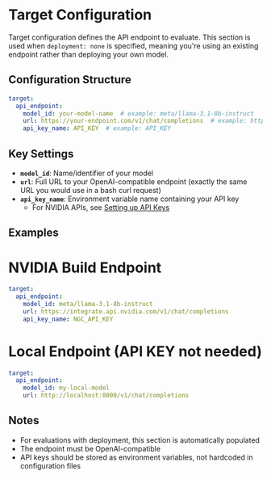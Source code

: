 # Target Configuration

Target configuration defines the API endpoint to evaluate. This section is used when `deployment: none` is specified, meaning you're using an existing endpoint rather than deploying your own model.

## Configuration Structure

```yaml
target:
  api_endpoint:
    model_id: your-model-name  # example: meta/llama-3.1-8b-instruct
    url: https://your-endpoint.com/v1/chat/completions  # example: https://integrate.api.nvidia.com/v1/chat/completions
    api_key_name: API_KEY  # example: API_KEY
```

## Key Settings

- **`model_id`**: Name/identifier of your model
- **`url`**: Full URL to your OpenAI-compatible endpoint (exactly the same URL you would use in a bash curl request)
- **`api_key_name`**: Environment variable name containing your API key
  - For NVIDIA APIs, see [Setting up API Keys](https://docs.omniverse.nvidia.com/guide-sdg/latest/setup.html#preview-and-set-up-an-api-key)

## Examples

# NVIDIA Build Endpoint


```yaml
target:
  api_endpoint:
    model_id: meta/llama-3.1-8b-instruct
    url: https://integrate.api.nvidia.com/v1/chat/completions
    api_key_name: NGC_API_KEY
```

# Local Endpoint (API KEY not needed)
```yaml
target:
  api_endpoint:
    model_id: my-local-model
    url: http://localhost:8000/v1/chat/completions
```

## Notes

- For evaluations with deployment, this section is automatically populated
- The endpoint must be OpenAI-compatible
- API keys should be stored as environment variables, not hardcoded in configuration files
